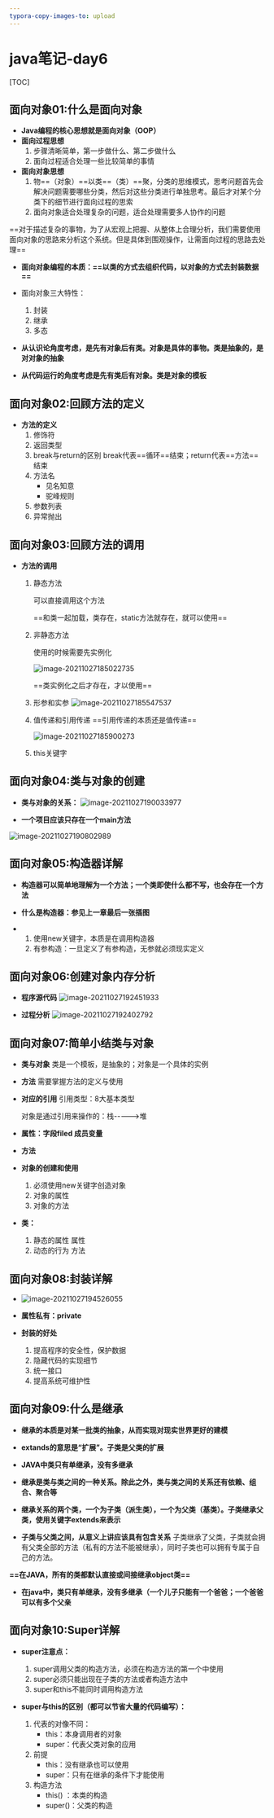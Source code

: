 ```yaml
---
typora-copy-images-to: upload
---
```


# java笔记-day6

[TOC]

## 面向对象01:什么是面向对象

- **Java编程的核心思想就是面向对象（OOP）**
- **面向过程思想**
  1. 步骤清晰简单，第一步做什么、第二步做什么
  2. 面向过程适合处理一些比较简单的事情
- **面向对象思想**
  1. 物==（对象）==以类==（类）==聚，分类的思维模式，思考问题首先会解决问题需要哪些分类，然后对这些分类进行单独思考。最后才对某个分类下的细节进行面向过程的思索
  2. 面向对象适合处理复杂的问题，适合处理需要多人协作的问题

==对于描述复杂的事物，为了从宏观上把握、从整体上合理分析，我们需要使用面向对象的思路来分析这个系统。但是具体到围观操作，让需面向过程的思路去处理==



- **面向对象编程的本质：==以类的方式去组织代码，以对象的方式去封装数据==**
- 面向对象三大特性：
  1. 封装
  2. 继承
  3. 多态



- **从认识论角度考虑，是先有对象后有类。对象是具体的事物。类是抽象的，是对对象的抽象**
- **从代码运行的角度考虑是先有类后有对象。类是对象的模板**



## 面向对象02:回顾方法的定义

- **方法的定义**
  1. 修饰符
  2. 返回类型
  3. break与return的区别
     break代表==循环==结束；return代表==方法==结束
  4. 方法名
     - 见名知意
     - 驼峰规则
  5. 参数列表
  6. 异常抛出
     

## 面向对象03:回顾方法的调用

- **方法的调用**

  1. 静态方法

     可以直接调用这个方法

     ==和类一起加载，类存在，static方法就存在，就可以使用==

  2. 非静态方法

     使用的时候需要先实例化

     ![image-20211027185022735](https://tva1.sinaimg.cn/large/008i3skNgy1gvu2bxbyo3j31am0ju76w.jpg)

     ==类实例化之后才存在，才以使用==

  3. 形参和实参
     ![image-20211027185547537](https://tva1.sinaimg.cn/large/008i3skNgy1gvu2hfq24gj319i0mqwgs.jpg)

  4. 值传递和引用传递
     ==引用传递的本质还是值传递==

     ![image-20211027185900273](https://tva1.sinaimg.cn/large/008i3skNgy1gvu2ktz0zvj318e0rgadf.jpg)

  5. this关键字



## 面向对象04:类与对象的创建

- **类与对象的关系：**
  ![image-20211027190033977](https://tva1.sinaimg.cn/large/008i3skNgy1gvu2mf6h1fj31fa0qgdkq.jpg)

  

- **一个项目应该只存在一个main方法**



![image-20211027190802989](https://tva1.sinaimg.cn/large/008i3skNgy1gvu2u77xywj313c0ie41c.jpg)



## 面向对象05:构造器详解

- **构造器可以简单地理解为一个方法；一个类即使什么都不写，也会存在一个方法**



- **什么是构造器：参见上一章最后一张插图**



- 1. 使用new关键字，本质是在调用构造器
  2. 有参构造：一旦定义了有参构造，无参就必须现实定义



## 面向对象06:创建对象内存分析

- **程序源代码**
  ![image-20211027192451933](https://tva1.sinaimg.cn/large/008i3skNgy1gvu3bns17hj31ca0kw0vc.jpg)



- **过程分析**
  ![image-20211027192402792](https://tva1.sinaimg.cn/large/008i3skNgy1gvu3athpd1j30z40j8dhf.jpg)



## 面向对象07:简单小结类与对象

- **类与对象**
  类是一个模板，是抽象的；对象是一个具体的实例

- **方法**
  需要掌握方法的定义与使用

- **对应的引用**
  引用类型：8大基本类型

  对象是通过引用来操作的：栈----->堆

- **属性：字段filed 成员变量**

- **方法**

- **对象的创建和使用**

  1. 必须使用new关键字创造对象
  2. 对象的属性
  3. 对象的方法

- **类：**

  1. 静态的属性         属性
  2. 动态的行为         方法





## 面向对象08:封装详解

- ![image-20211027194526055](https://tva1.sinaimg.cn/large/008i3skNgy1gvu3x4n69wj31400ei76l.jpg)



- **属性私有：private**
- **封装的好处**
  1. 提高程序的安全性，保护数据
  2. 隐藏代码的实现细节
  3. 统一接口
  4. 提高系统可维护性



## 面向对象09:什么是继承

- **继承的本质是对某一批类的抽象，从而实现对现实世界更好的建模**
- **extands的意思是“扩展”。子类是父类的扩展**
- **JAVA中类只有单继承，没有多继承**



- **继承是类与类之间的一种关系。除此之外，类与类之间的关系还有依赖、组合、聚合等**
- **继承关系的两个类，一个为子类（派生类），一个为父类（基类）。子类继承父类，使用关键字extends来表示**
- **子类与父类之间，从意义上讲应该具有包含关系**
  子类继承了父类，子类就会拥有父类全部的方法（私有的方法不能被继承），同时子类也可以拥有专属于自己的方法。

**==在JAVA，所有的类都默认直接或间接继承object类==**

- **在java中，类只有单继承，没有多继承（一个儿子只能有一个爸爸；一个爸爸可以有多个父亲**



## 面向对象10:Super详解

- **super注意点：**

  1. super调用父类的构造方法，必须在构造方法的第一个中使用
  2. super必须只能出现在子类的方法或者构造方法中
  3. super和this不能同时调用构造方法

  

- **super与this的区别（都可以节省大量的代码编写）：**

  1. 代表的对像不同：
     - this：本身调用者的对象
     - super：代表父类对象的应用
  2. 前提
     - this：没有继承也可以使用
     - super：只有在继承的条件下才能使用
  3. 构造方法
     - this() ：本类的构造
     - super()：父类的构造

  









